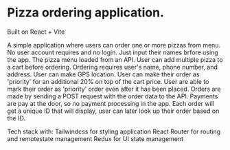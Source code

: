 # Pizza ordering application.

Built on React + Vite

A simple application where users can order one or more pizzas from menu.
No user account requires and no login. Just input their names brfore using the app.
The pizza menu loaded from an API.
User can add multiple pizza to a cart before ordering.
Ordering requires user's name, phone number, and address.
User can make GPS location.
User can make their order as 'priority' for an additional 20% on top of the cart price. User are able to mark their order as 'priority' order even after it has been placed.
Orders are made by sending a POST request with the order data to the API.
Payments are pay at the door, so no payment processing in the app.
Each order will get a unique ID that will display, user can later look up their order based on the ID.

Tech stack with:
Tailwindcss for styling application
React Router for routing and remotestate management
Redux for UI state management
